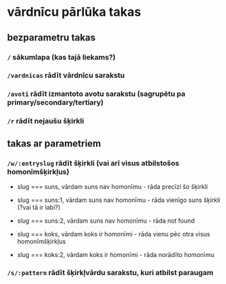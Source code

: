 # vārdnīcu pārlūka takas

## bezparametru takas

### ```/``` sākumlapa (kas tajā liekams?)

### ```/vardnicas``` rādīt vārdnīcu sarakstu

### ```/avoti``` rādīt izmantoto avotu sarakstu (sagrupētu pa primary/secondary/tertiary)

### ```/r``` rādīt nejaušu šķirkli

## takas ar parametriem

### ```/w/:entryslug``` rādīt šķirkli (vai arī visus atbilstošos homonīmšķirkļus)

- slug === suns, vārdam suns nav homonīmu - rāda precīzi šo šķirkli

- slug === suns:1, vārdam suns nav homonīmu - rāda vienīgo suns šķirkli (?vai tā ir labi?)

- slug === suns:2, vārdam suns nav homonīmu - rāda not found

- slug === koks, vārdam koks ir homonīmi - rāda vienu pēc otra visus homonīmšķirkļus

- slug === koks:2, vārdam koks ir homonīmi - rāda norādīto homonīmu

### ```/s/:pattern``` rādīt šķirkļvārdu sarakstu, kuri atbilst paraugam

